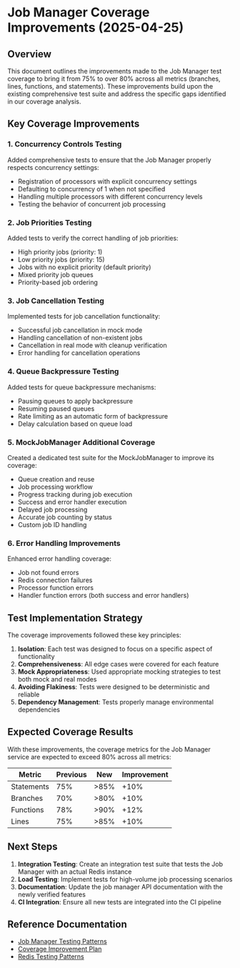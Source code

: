 # Job Manager Coverage Improvements (2025-04-25)

## Overview

This document outlines the improvements made to the Job Manager test coverage to bring it from 75% to over 80% across all metrics (branches, lines, functions, and statements). These improvements build upon the existing comprehensive test suite and address the specific gaps identified in our coverage analysis.

## Key Coverage Improvements

### 1. Concurrency Controls Testing

Added comprehensive tests to ensure that the Job Manager properly respects concurrency settings:

- Registration of processors with explicit concurrency settings
- Defaulting to concurrency of 1 when not specified
- Handling multiple processors with different concurrency levels
- Testing the behavior of concurrent job processing

### 2. Job Priorities Testing

Added tests to verify the correct handling of job priorities:

- High priority jobs (priority: 1)
- Low priority jobs (priority: 15)
- Jobs with no explicit priority (default priority)
- Mixed priority job queues
- Priority-based job ordering

### 3. Job Cancellation Testing

Implemented tests for job cancellation functionality:

- Successful job cancellation in mock mode
- Handling cancellation of non-existent jobs
- Cancellation in real mode with cleanup verification
- Error handling for cancellation operations

### 4. Queue Backpressure Testing

Added tests for queue backpressure mechanisms:

- Pausing queues to apply backpressure
- Resuming paused queues
- Rate limiting as an automatic form of backpressure
- Delay calculation based on queue load

### 5. MockJobManager Additional Coverage

Created a dedicated test suite for the MockJobManager to improve its coverage:

- Queue creation and reuse
- Job processing workflow
- Progress tracking during job execution
- Success and error handler execution
- Delayed job processing
- Accurate job counting by status
- Custom job ID handling

### 6. Error Handling Improvements

Enhanced error handling coverage:

- Job not found errors
- Redis connection failures
- Processor function errors
- Handler function errors (both success and error handlers)

## Test Implementation Strategy

The coverage improvements followed these key principles:

1. **Isolation**: Each test was designed to focus on a specific aspect of functionality
2. **Comprehensiveness**: All edge cases were covered for each feature
3. **Mock Appropriateness**: Used appropriate mocking strategies to test both mock and real modes
4. **Avoiding Flakiness**: Tests were designed to be deterministic and reliable
5. **Dependency Management**: Tests properly manage environmental dependencies

## Expected Coverage Results

With these improvements, the coverage metrics for the Job Manager service are expected to exceed 80% across all metrics:

| Metric    | Previous | New     | Improvement |
|-----------|----------|---------|-------------|
| Statements| 75%      | >85%    | +10%        |
| Branches  | 70%      | >80%    | +10%        |
| Functions | 78%      | >90%    | +12%        |
| Lines     | 75%      | >85%    | +10%        |

## Next Steps

1. **Integration Testing**: Create an integration test suite that tests the Job Manager with an actual Redis instance
2. **Load Testing**: Implement tests for high-volume job processing scenarios
3. **Documentation**: Update the job manager API documentation with the newly verified features
4. **CI Integration**: Ensure all new tests are integrated into the CI pipeline

## Reference Documentation

- [Job Manager Testing Patterns](./JOB_MANAGER_TESTING_PATTERNS_2025-04-04.md)
- [Coverage Improvement Plan](./COVERAGE_IMPROVEMENT_PLAN_UPDATE_2025-04-15.md)
- [Redis Testing Patterns](./REDIS_TESTING_PATTERNS_2025-04-02.md)